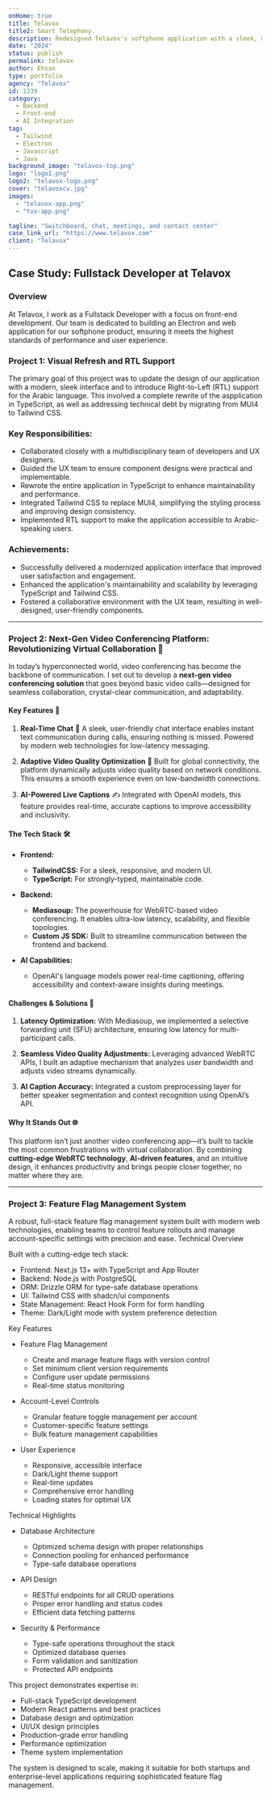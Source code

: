 ```yaml
---
onHome: true
title: Telavox
title2: Smart Telephony.
description: Redesigned Telavox's softphone application with a sleek, modern interface, adding RTL support for Arabic users. Rewrote the application in TypeScript, migrated from MUI4 to Tailwind CSS, and collaborated with UX designers to deliver a scalable, user-friendly solution that boosted performance and engagement.
date: "2024"
status: publish
permalink: telavox
author: Ehsan
type: portfolio
agency: "Telavox"
id: 1339
category:
  - Backend
  - Front-end
  - AI Integration
tag:
  - Tailwind
  - Electron
  - Javascript
  - Java
background_image: "telavox-top.png"
logo: "logo1.png"
logo2: "telavox-logo.png"
cover: "telavoxcv.jpg"
images:
  - "telavox-app.png"
  - "tvx-app.png"

tagline: "Switchboard, chat, meetings, and contact center"
case_link_url: "https://www.telavox.com"
client: "Telavox"
---
```


<h2>Case Study: Fullstack Developer at Telavox</h2>

<h3>Overview</h3>

<p>At Telavox, I work as a Fullstack Developer with a focus on front-end development. Our team is dedicated to building an Electron and web application for our softphone product, ensuring it meets the highest standards of performance and user experience.</p>

<h3>Project 1: Visual Refresh and RTL Support</h3>

<p>The primary goal of this project was to update the design of our application with a modern, sleek interface and to introduce Right-to-Left (RTL) support for the Arabic language. This involved a complete rewrite of the aspplication in TypeScript, as well as addressing technical debt by migrating from MUI4 to Tailwind CSS.</p>

<h3>Key Responsibilities:</h3>

<ul>
    <li>Collaborated closely with a multidisciplinary team of developers and UX designers.</li>
    <li>Guided the UX team to ensure component designs were practical and implementable.</li>
    <li>Rewrote the entire application in TypeScript to enhance maintainability and performance.</li>
    <li>Integrated Tailwind CSS to replace MUI4, simplifying the styling process and improving design consistency.</li>
    <li>Implemented RTL support to make the application accessible to Arabic-speaking users.</li>
</ul>

<h3>Achievements:</h3>

<ul>
    <li>Successfully delivered a modernized application interface that improved user satisfaction and engagement.</li>
    <li>Enhanced the application's maintainability and scalability by leveraging TypeScript and Tailwind CSS.</li>
    <li>Fostered a collaborative environment with the UX team, resulting in well-designed, user-friendly components.</li>
</ul>

---

### Project 2: **Next-Gen Video Conferencing Platform: Revolutionizing Virtual Collaboration** 🚀

In today’s hyperconnected world, video conferencing has become the backbone of communication. I set out to develop a **next-gen video conferencing solution** that goes beyond basic video calls—designed for seamless collaboration, crystal-clear communication, and adaptability.

#### **Key Features** 🌟

1. **Real-Time Chat** 💬
   A sleek, user-friendly chat interface enables instant text communication during calls, ensuring nothing is missed. Powered by modern web technologies for low-latency messaging.

2. **Adaptive Video Quality Optimization** 🎥
   Built for global connectivity, the platform dynamically adjusts video quality based on network conditions. This ensures a smooth experience even on low-bandwidth connections.

3. **AI-Powered Live Captions** ✍️
   Integrated with OpenAI models, this feature provides real-time, accurate captions to improve accessibility and inclusivity.

#### **The Tech Stack** 🛠️

- **Frontend:**
  - **TailwindCSS:** For a sleek, responsive, and modern UI.
  - **TypeScript:** For strongly-typed, maintainable code.

- **Backend:**
  - **Mediasoup:** The powerhouse for WebRTC-based video conferencing. It enables ultra-low latency, scalability, and flexible topologies.
  - **Custom JS SDK:** Built to streamline communication between the frontend and backend.

- **AI Capabilities:**
  - OpenAI's language models power real-time captioning, offering accessibility and context-aware insights during meetings.

#### **Challenges & Solutions** 🧩

1. **Latency Optimization:**
   With Mediasoup, we implemented a selective forwarding unit (SFU) architecture, ensuring low latency for multi-participant calls.

2. **Seamless Video Quality Adjustments:**
   Leveraging advanced WebRTC APIs, I built an adaptive mechanism that analyzes user bandwidth and adjusts video streams dynamically.

3. **AI Caption Accuracy:**
   Integrated a custom preprocessing layer for better speaker segmentation and context recognition using OpenAI’s API.

#### **Why It Stands Out** 🌐

This platform isn’t just another video conferencing app—it’s built to tackle the most common frustrations with virtual collaboration. By combining **cutting-edge WebRTC technology**, **AI-driven features**, and an intuitive design, it enhances productivity and brings people closer together, no matter where they are.

---

### Project 3: Feature Flag Management System

A robust, full-stack feature flag management system built with modern web technologies, enabling teams to control feature rollouts and manage account-specific settings with precision and ease.
Technical Overview

Built with a cutting-edge tech stack:

- Frontend: Next.js 13+ with TypeScript and App Router
- Backend: Node.js with PostgreSQL
- ORM: Drizzle ORM for type-safe database operations
- UI: Tailwind CSS with shadcn/ui components
- State Management: React Hook Form for form handling
- Theme: Dark/Light mode with system preference detection

Key Features

- Feature Flag Management
  - Create and manage feature flags with version control
  - Set minimum client version requirements
  - Configure user update permissions
  - Real-time status monitoring

- Account-Level Controls
  - Granular feature toggle management per account
  - Customer-specific feature settings
  - Bulk feature management capabilities

- User Experience
  - Responsive, accessible interface
  - Dark/Light theme support
  - Real-time updates
  - Comprehensive error handling
  - Loading states for optimal UX

Technical Highlights

- Database Architecture
  - Optimized schema design with proper relationships
  - Connection pooling for enhanced performance
  - Type-safe database operations

- API Design
  - RESTful endpoints for all CRUD operations
  - Proper error handling and status codes
  - Efficient data fetching patterns

- Security & Performance
  - Type-safe operations throughout the stack
  - Optimized database queries
  - Form validation and sanitization
  - Protected API endpoints

This project demonstrates expertise in:

- Full-stack TypeScript development
- Modern React patterns and best practices
- Database design and optimization
- UI/UX design principles
- Production-grade error handling
- Performance optimization
- Theme system implementation

The system is designed to scale, making it suitable for both startups and enterprise-level applications requiring sophisticated feature flag management.
